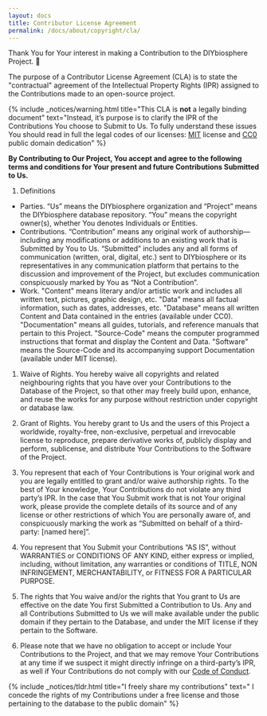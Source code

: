 ```yaml
---
layout: docs
title: Contributor License Agreement
permalink: /docs/about/copyright/cla/
---
```


Thank You for Your interest in making a Contribution to the DIYbiosphere Project. :purple_heart:

The purpose of a Contributor License Agreement (CLA) is to state the "contractual" agreement of the Intellectual Property Rights (IPR) assigned to the Contributions made to an open-source project.

{% include _notices/warning.html title="This CLA is <b>not</b> a legally binding document" text="Instead, it’s purpose is to clarify the IPR of the Contributions You choose to Submit to Us. To fully understand these issues You should read in full the legal codes of our licenses: [MIT](/about/copyright/mit/) license and [CC0](/about/copyright/cc0/) public domain dedication" %}

**By Contributing to Our Project, You accept and agree to the following terms and conditions for Your present and future Contributions Submitted to Us.**

1. Definitions
  - Parties. “Us” means the DIYbiosphere organization and “Project” means the DIYbiosphere database repository. “You” means the copyright owner(s), whether You denotes Individuals or Entities.
  - Contributions. “Contribution” means any original work of authorship—including any modifications or additions to an existing work that is Submitted by You to Us. “Submitted” includes any and all forms of communication (written, oral, digital, etc.) sent to DIYbiosphere or its representatives in any communication platform that pertains to the discussion and improvement of the Project, but excludes communication conspicuously marked by You as “Not a Contribution”.
  - Work. "Content" means literary and/or artistic work and includes all written text, pictures, graphic design, etc. "Data" means all factual information, such as dates, addresses, etc. "Database" means all written Content and Data contained in the entries (available under CC0). "Documentation" means all guides, tutorials, and reference manuals that pertain to this Project. "Source-Code" means the computer programmed instructions that format and display the Content and Data. "Software" means the Source-Code and its accompanying support Documentation (available under MIT license).
1. Waive of Rights. You hereby waive all copyrights and related neighbouring rights that you have over your Contributions to the Database of the Project, so that other may freely build upon, enhance, and reuse the works for any purpose without restriction under copyright or database law.

1. Grant of Rights. You hereby grant to Us and the users of this Project a worldwide, royalty-free, non-exclusive, perpetual and irrevocable license to reproduce, prepare derivative works of, publicly display and perform, sublicense, and distribute Your Contributions to the Software of the Project.

1. You represent that each of Your Contributions is Your original work and you are legally entitled to grant and/or waive authorship rights. To the best of Your knowledge, Your Contributions do not violate any third party’s IPR. In the case that You Submit work that is not Your original work, please provide the complete details of its source and of any license or other restrictions of which You are personally aware of, and conspicuously marking the work as “Submitted on behalf of a third-party: [named here]”.

1.  You represent that You Submit your Contributions “AS IS”, without WARRANTIES or CONDITIONS OF ANY KIND, either express or implied, including, without limitation, any warranties or conditions of TITLE, NON INFRINGEMENT, MERCHANTABILITY, or FITNESS FOR A PARTICULAR PURPOSE.

1. The rights that You waive and/or the rights that You grant to Us are effective on the date You first Submitted a Contribution to Us. Any and all Contributions Submitted to Us we will make available under the public domain if they pertain to the Database, and under the MIT license if they pertain to the Software.

1. Please note that we have no obligation to accept or include Your Contributions to the Project, and that we may remove Your Contributions at any time if we suspect it might directly infringe on a third-party’s IPR, as well if Your Contributions do not comply with our [Code of Conduct].

{% include _notices/tldr.html title="I freely share my contributions" text=" I concede the rights of my Contributions under a free license and those pertaining to the database to the public domain" %}


[Licenses]: /docs/about/copyright/license/
[Code of Conduct]: /docs/about/coc/
